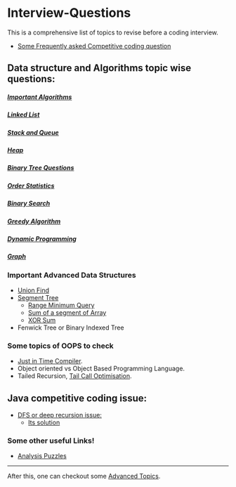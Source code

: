 # Interview-Questions

This is a comprehensive list of topics to revise before a coding interview.

 - [Some Frequently asked Competitive coding question](https://github.com/rishabh1911/Interview-Questions/blob/master/competitive_coding_question.md)


## Data structure and Algorithms topic wise questions:
 
##### [Important Algorithms](https://github.com/rishabh1911/Interview-Questions/blob/master/important_algo.md)
##### [Linked List](https://github.com/rishabh1911/Interview-Questions/blob/master/linkedList.md)
##### [Stack and Queue](https://github.com/rishabh1911/Interview-Questions/blob/master/stack_and_queue.md)
##### [Heap](https://github.com/rishabh1911/Interview-Questions/blob/master/heap.md)
##### [Binary Tree Questions](https://github.com/rishabh1911/Interview-Questions/blob/master/binaryTree.md)
##### [Order Statistics](https://github.com/rishabh1911/Interview-Questions/blob/master/order_statisics.md)
##### [Binary Search](https://github.com/rishabh1911/Interview-Questions/blob/master/binary_search.md)
##### [Greedy Algorithm](https://github.com/rishabh1911/Interview-Questions/blob/master/greedy.md)
##### [Dynamic Programming](https://github.com/rishabh1911/Interview-Questions/blob/master/dynamic_programming.md)
##### [Graph](https://github.com/rishabh1911/Interview-Questions/blob/master/graph.md)


### Important Advanced Data Structures

- [Union Find](https://www.hackerearth.com/practice/data-structures/disjoint-data-strutures/basics-of-disjoint-data-structures/tutorial/)
- [Segment Tree](https://www.hackerearth.com/practice/data-structures/advanced-data-structures/segment-trees/tutorial/)
  - [Range Minimum Query](https://github.com/rishabh1911/Coding-Practice/blob/master/src/main/java/SegmentTree.cpp)
  - [Sum of a segment of Array](https://www.geeksforgeeks.org/segment-tree-set-1-sum-of-given-range/)
  - [XOR Sum](https://www.geeksforgeeks.org/segment-tree-xor-given-range/)
- Fenwick Tree or Binary Indexed Tree
 
 ### Some topics of OOPS to check
 - [Just in Time Compiler](https://www.youtube.com/watch?v=yQ27DjKnxwo&t=3s).
 - Object oriented vs Object Based Programming Language.
 - Tailed Recursion, [Tail Call Optimisation](https://stackoverflow.com/questions/53354898/tail-call-optimisation-in-java).
 
 
 
 ## Java competitive coding issue:
 - [DFS or deep recursion issue:](https://discuss.codechef.com/questions/77955/java-stack-size-recursion-limit)
    - [Its solution](https://www.interviewbit.com/help_requests/28079/?)
    
 ### Some other useful Links!

  - [Analysis Puzzles](https://www.analyticsvidhya.com/blog/2016/07/20-challenging-job-interview-puzzles-which-every-analyst-solve-atleast/) 

 
 -------------------------
 
 After this, one can checkout some [Advanced Topics](https://github.com/rishabh1911/Interview-Questions/blob/master/AdvancedQuestion.md).
 
